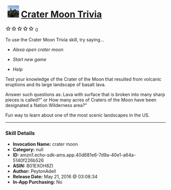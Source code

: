 # &nbsp;<img src="skill_icon" alt="Crater Moon Trivia icon" width="36"> [Crater Moon Trivia](http://alexa.amazon.com/#skills/amzn1.echo-sdk-ams.app.40d681e6-7d9a-40e1-a64a-5140f226b526)
![0 stars](../../images/ic_star_border_black_18dp_1x.png)![0 stars](../../images/ic_star_border_black_18dp_1x.png)![0 stars](../../images/ic_star_border_black_18dp_1x.png)![0 stars](../../images/ic_star_border_black_18dp_1x.png)![0 stars](../../images/ic_star_border_black_18dp_1x.png) 0

To use the Crater Moon Trivia skill, try saying...

* *Alexa open crater moon*

* *Start new game*

* *Help*

Test your knowledge of the Crater of the Moon that resulted from volcanic eruptions and its large landscape of  basalt lava.

Answer such questions as:
Lava with surface that is broken into many sharp pieces is called?" or
How many acres of Craters of the Moon have been designated a Nation Wilderness area?"

Fun way to learn about one of the most scenic landscapes in the US.

***

### Skill Details

* **Invocation Name:** crater moon
* **Category:** null
* **ID:** amzn1.echo-sdk-ams.app.40d681e6-7d9a-40e1-a64a-5140f226b526
* **ASIN:** B01EXOH8ZI
* **Author:** PeytonAdell
* **Release Date:** May 21, 2016 @ 03:08:34
* **In-App Purchasing:** No

